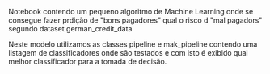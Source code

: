 Notebook contendo um pequeno algoritmo de Machine Learning onde se consegue fazer prdição de "bons pagadores" qual o risco d "mal pagadors" segundo dataset german_credit_data

Neste modelo utilizamos as classes pipeline e mak_pipeline contendo uma listagem de classificadores onde são testados e com isto é exibido qual melhor classificador para a tomada de decisão.

